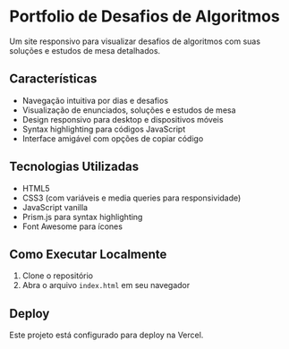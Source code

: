 # Portfolio de Desafios de Algoritmos

Um site responsivo para visualizar desafios de algoritmos com suas soluções e estudos de mesa detalhados.

## Características

- Navegação intuitiva por dias e desafios
- Visualização de enunciados, soluções e estudos de mesa
- Design responsivo para desktop e dispositivos móveis
- Syntax highlighting para códigos JavaScript
- Interface amigável com opções de copiar código

## Tecnologias Utilizadas

- HTML5
- CSS3 (com variáveis e media queries para responsividade)
- JavaScript vanilla
- Prism.js para syntax highlighting
- Font Awesome para ícones

## Como Executar Localmente

1. Clone o repositório
2. Abra o arquivo `index.html` em seu navegador

## Deploy

Este projeto está configurado para deploy na Vercel. 